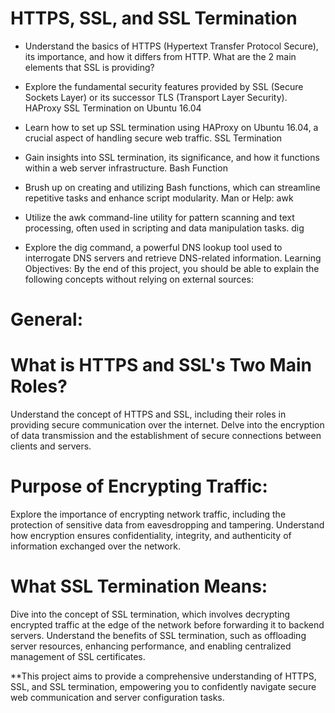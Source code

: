 # HTTPS, SSL, and SSL Termination

* Understand the basics of HTTPS (Hypertext Transfer Protocol Secure), its importance, and how it differs from HTTP.
What are the 2 main elements that SSL is providing?

* Explore the fundamental security features provided by SSL (Secure Sockets Layer) or its successor TLS (Transport Layer Security).
HAProxy SSL Termination on Ubuntu 16.04

* Learn how to set up SSL termination using HAProxy on Ubuntu 16.04, a crucial aspect of handling secure web traffic.
SSL Termination

* Gain insights into SSL termination, its significance, and how it functions within a web server infrastructure.
Bash Function

* Brush up on creating and utilizing Bash functions, which can streamline repetitive tasks and enhance script modularity.
Man or Help:
awk

* Utilize the awk command-line utility for pattern scanning and text processing, often used in scripting and data manipulation tasks.
dig

* Explore the dig command, a powerful DNS lookup tool used to interrogate DNS servers and retrieve DNS-related information.
Learning Objectives:
By the end of this project, you should be able to explain the following concepts without relying on external sources:

# General:

# What is HTTPS and SSL's Two Main Roles?

Understand the concept of HTTPS and SSL, including their roles in providing secure communication over the internet. Delve into the encryption of data transmission and the establishment of secure connections between clients and servers.

# Purpose of Encrypting Traffic:

Explore the importance of encrypting network traffic, including the protection of sensitive data from eavesdropping and tampering. Understand how encryption ensures confidentiality, integrity, and authenticity of information exchanged over the network.

# What SSL Termination Means:

Dive into the concept of SSL termination, which involves decrypting encrypted traffic at the edge of the network before forwarding it to backend servers. Understand the benefits of SSL termination, such as offloading server resources, enhancing performance, and enabling centralized management of SSL certificates.

**This project aims to provide a comprehensive understanding of HTTPS, SSL, and SSL termination, empowering you to confidently navigate secure web communication and server configuration tasks.
